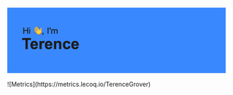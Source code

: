 ![header](https://github.com/TerenceGrover/TerenceGrover/blob/main/header.png?raw=true)

<div style=align:center>![Metrics](https://metrics.lecoq.io/TerenceGrover)

<!--
**TerenceGrover/TerenceGrover** is a ✨ _special_ ✨ repository because its `README.md` (this file) appears on your GitHub profile.
[![Terence's GitHub stats](https://github-readme-stats.vercel.app/api?username=TerenceGrover&count_private=true&theme=transparent&show_icons=true)](https://github.com/TerenceGrover/github-readme-stats)
Here are some ideas to get you started:

- 🔭 I’m currently working on ...
- 🌱 I’m currently learning ...
- 👯 I’m looking to collaborate on ...
- 🤔 I’m looking for help with ...
- 💬 Ask me about ...
- 📫 How to reach me: ...
- 😄 Pronouns: ...
- ⚡ Fun fact: ...
-->
